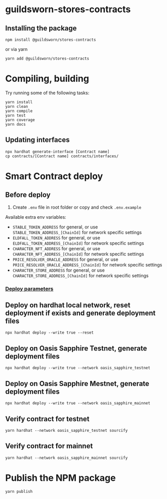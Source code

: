 # guildsworn-stores-contracts


## Installing the package
```shell
npm install @guildsworn/stores-contracts
```
or via yarn
```shell
yarn add @guildsworn/stores-contracts
```

# Compiling, building
Try running some of the following tasks:

```shell
yarn install
yarn clean
yarn compile
yarn test
yarn coverage
yarn docs
```
## Updating interfaces
```shell
npx hardhat generate-interface [Contract name]
cp contracts/[Contract name] contracts/interfaces/
```

# Smart Contract deploy
## Before deploy
1. Create `.env` file in root folder or copy and check `.env.example`

Available extra env variables:
- `STABLE_TOKEN_ADDRESS` for general, or use `STABLE_TOKEN_ADDRESS_[ChainId]` for network specific settings
- `ELDFALL_TOKEN_ADDRESS` for general, or use `ELDFALL_TOKEN_ADDRESS_[ChainId]` for network specific settings
- `CHARACTER_NFT_ADDRESS` for general, or use `CHARACTER_NFT_ADDRESS_[ChainId]` for network specific settings
- `PRICE_RESOLVER_ORACLE_ADDRESS` for general, or use `PRICE_RESOLVER_ORACLE_ADDRESS_[ChainId]` for network specific settings
- `CHARACTER_STORE_ADDRESS` for general, or use `CHARACTER_STORE_ADDRESS_[ChainId]` for network specific settings


### [Deploy parameters](https://github.com/wighawag/hardhat-deploy#1-hardhat-deploy)

## Deploy on hardhat local network, reset deployment if exists and generate deployment files
```shell
npx hardhat deploy --write true --reset
```

## Deploy on Oasis Sapphire Testnet, generate deployment files
```shell
npx hardhat deploy --write true --network oasis_sapphire_testnet
```

## Deploy on Oasis Sapphire Mestnet, generate deployment files
```shell
npx hardhat deploy --write true --network oasis_sapphire_mainnet
```

## Verify contract for testnet
```shell
yarn hardhat --network oasis_sapphire_testnet sourcify
```

## Verify contract for mainnet
```shell
yarn hardhat --network oasis_sapphire_mainnet sourcify
```

# Publish the NPM package
```shell
yarn publish
```